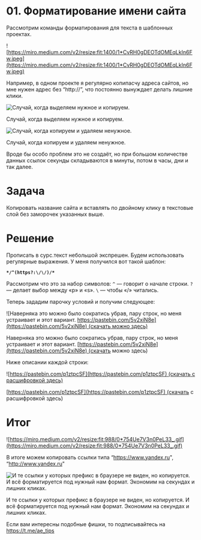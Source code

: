 # 01. Форматирование имени сайта

Рассмотрим команды форматирования для текста в шаблонных проектах.

![https://miro.medium.com/v2/resize:fit:1400/1*CvRH0gDEOTdOMEqLkIn6Fw.jpeg](https://miro.medium.com/v2/resize:fit:1400/1*CvRH0gDEOTdOMEqLkIn6Fw.jpeg)

Например, в одном проекте я регулярно копипасчу адреса сайтов, но мне нужен адрес без “http://”, что постоянно вынуждает делать лишние клики.

![Случай, когда выделяем нужное и копируем.](https://miro.medium.com/v2/resize:fit:988/0*Xz0xvUB-IodUOT3J.gif)

Случай, когда выделяем нужное и копируем.

![Случай, когда копируем и удаляем ненужное.](https://miro.medium.com/v2/resize:fit:988/0*xRKIzsPj3JiGEgm7.gif)

Случай, когда копируем и удаляем ненужное.

Вроде бы особо проблем это не создаёт, но при большом количестве данных ссылок секунды складываются в минуты, потом в часы, дни и так далее.

# **Задача**

Копировать название сайта и вставлять по двойному клику в текстовые слой без заморочек указанных выше.

# **Решение**

Прописать в сурс.текст небольшой экспрешен.
Будем использовать регулярные выражения.
У меня получился вот такой шаблон:

**`*/^(https?:\/\/)/*`**

Рассмотрим что это за набор символов:
`^` — говорит о начале строки.
`?` — делает выбор между «p» и «s».
`\` — чтобы «/» читались.

Теперь зададим парочку условий и получим следующее:

![Наверняка это можно было сократись убрав, пару строк, но меня устраивает и этот вариант. [https://pastebin.com/5v2xiN8e](https://pastebin.com/5v2xiN8e) (cкачать можно здесь)](https://miro.medium.com/v2/resize:fit:1200/0*XJzy_E9jZuSeABv3.png)

Наверняка это можно было сократись убрав, пару строк, но меня устраивает и этот вариант. [https://pastebin.com/5v2xiN8e](https://pastebin.com/5v2xiN8e) (cкачать можно здесь)

Ниже описании каждой строки:

![[https://pastebin.com/p1ztpcSF](https://pastebin.com/p1ztpcSF) (cкачать с расшифровкой здесь)](https://miro.medium.com/v2/resize:fit:1400/0*C6rP2r2vZQ5j7hik.png)

[https://pastebin.com/p1ztpcSF](https://pastebin.com/p1ztpcSF) (cкачать с расшифровкой здесь)

# **Итог**

![https://miro.medium.com/v2/resize:fit:988/0*754Ue7V3n0PeL33_.gif](https://miro.medium.com/v2/resize:fit:988/0*754Ue7V3n0PeL33_.gif)

В итоге можем копировать ссылки типа “https://www.yandex.ru", “http://www.yandex.ru"

![И те ссылки у которых префикс в браузере не виден, но копируется.
И всё форматируется под нужный нам формат.
Экономим на секундах и лишних кликах.](https://miro.medium.com/v2/resize:fit:988/0*jER7nnCIOKGid6JT.gif)

И те ссылки у которых префикс в браузере не виден, но копируется.
И всё форматируется под нужный нам формат.
Экономим на секундах и лишних кликах.

Если вам интересны подобные фишки, то подписывайтесь на https://t.me/ae_tips
